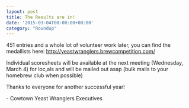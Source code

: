 ```yaml
---
layout: post
title: The Results are in!
date: '2015-03-04T00:00:00+00:00'
category: "Roundup"
---
```

<p>451 entries and a whole lot of volunteer work later&#44; you can find the medallists here:&nbsp;<a href="http://yeastwranglers.brewcompetition.com/">http://yeastwranglers.brewcompetition.com/</a>&nbsp;</p><p>Individual scoresheets will be available at the next meeting (Wednesday&#44; March 4) for loc&#44;als and will be mailed out asap (bulk mails to your homebrew club when possible)</p><p>Thanks to everyone for another successful year!</p><p>- Cowtown Yeast Wranglers Executives</p>
